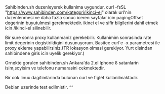 Sahibinden.sh duzenleyerek kullanima uygundur.
curl -fsSL "https://www.sahibinden.com/kategori/ikinci-el" olarak url'nin duzenlenmesi ve daha fazla sonuc iceren sayfalar icin pagingOffset degerinin buyutulmesi gerekmektedir.
ikinci el ve sifir bilgilerini dahil etmek icin /ikinci-el silinebilir.

Bir sure sonra proxy kullanmaniz gerekebilir. Kullanimim sonrasinda rate limit degerinin degistirildigini dusunuyorum.
Basitce curl'e -x parametresi ile proxy ekleme yapabilirsiniz.(TR lokasyon olmasi gerekiyor. Yurt disindan sahibindene giris icin uyelik gerekiyor.)

Ornekte gorulen sahibinden.sh Ankara'da 2.el Iphone 8 satanlarin isim,soyisim ve telefonu numarasini cekmektedir.

Bir cok linux dagitimlarinda bulunan curl ve figlet kullanilmaktadir.

Debian uzerinde test edilmistir. ^^
